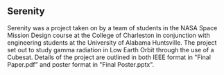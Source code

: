 Serenity
---
Serenity was a project taken on by a team of students in the NASA Space Mission Design course at the College of Charleston in conjunction with engineering students at the University of Alabama Huntsville. The project set out to study gamma radiation in Low Earth Orbit through the use of a Cubesat. Details of the project are outlined in both IEEE format in "Final Paper.pdf" and poster format in "Final Poster.pptx".

